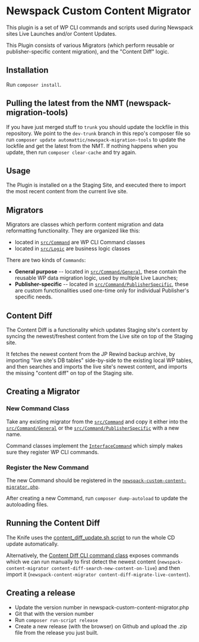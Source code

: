# Newspack Custom Content Migrator

This plugin is a set of WP CLI commands and scripts used during Newspack sites Live Launches and/or Content Updates.

This Plugin consists of various Migrators (which perform reusable or publisher-specific content migration), and the "Content Diff" logic.

## Installation

Run `composer install`.

## Pulling the latest from the NMT (newspack-migration-tools)
If you have just merged stuff to `trunk` you should update the lockfile in this repository. We point to the `dev-trunk` branch in this repo's composer file so run `composer update automattic/newspack-migration-tools` to update the lockfile and get the latest from the NMT. If nothing happens when you update, then run `composer clear-cache` and try again.

## Usage

The Plugin is installed on a the Staging Site, and executed there to import the most recent content from the current live site.

## Migrators

Migrators are classes which perform content migration and data reformatting functionality. They are organized like this:

- located in [`src/Command`](https://github.com/Automattic/newspack-custom-content-migrator/tree/master/src/Command) are WP CLI Command classes
- located in [`src/Logic`](https://github.com/Automattic/newspack-custom-content-migrator/tree/master/src/Logic) are business logic classes

There are two kinds of `Commands`:

- **General purpose** -- located in [`src/Command/General`](https://github.com/Automattic/newspack-custom-content-migrator/tree/master/src/Command/General), these contain the reusable WP data migration logic, used by multiple Live Launches;
- **Publisher-specific** -- located in [`src/Command/PublisherSpecific`](https://github.com/Automattic/newspack-custom-content-migrator/tree/master/src/Command/PublisherSpecific), these are custom functionalities used one-time only for individual Publisher's specific needs.

## Content Diff

The Content Diff is a functionality which updates Staging site's content by syncing the newest/freshest content from the Live site on top of the Staging site.

It fetches the newest content from the JP Rewind backup archive, by importing "live site's DB tables" side-by-side to the existing local WP tables, and then searches and imports the live site's newest content, and imports the missing "content diff" on top of the Staging site.


## Creating a Migrator

### New Command Class

Take any existing migrator from the [`src/Command`](https://github.com/Automattic/newspack-custom-content-migrator/tree/master/src/Command) and copy it either into the [`src/Command/General`](https://github.com/Automattic/newspack-custom-content-migrator/tree/master/src/Command/General) or the [`src/Command/PublisherSpecific`](https://github.com/Automattic/newspack-custom-content-migrator/tree/master/src/Command/PublisherSpecific) with a new name.

Command classes implement the [`InterfaceCommand`](https://github.com/Automattic/newspack-custom-content-migrator/blob/master/src/Command/InterfaceCommand.php) which simply makes sure they register WP CLI commands.

### Register the New Command

The new Command should be registered in the [`newspack-custom-content-migrator.php`](https://github.com/Automattic/newspack-custom-content-migrator/blob/master/newspack-custom-content-migrator.php).

After creating a new Command, run `composer dump-autoload` to update the autoloading files.

## Running the Content Diff

The Knife uses the [content_diff_update.sh script](https://github.com/Automattic/newspack-custom-content-migrator/blob/master/cli_content_diff_update/content_diff_update.sh) to run the whole CD update automatically.

Alternatively, the [Content Diff CLI command class](https://github.com/Automattic/newspack-custom-content-migrator/blob/master/src/Migrator/General/ContentDiffMigrator.php) exposes commands which we can run manually to first detect the newest content (`newspack-content-migrator content-diff-search-new-content-on-live`) and then import it (`newspack-content-migrator content-diff-migrate-live-content`).

## Creating a release
* Update the version number in newspack-custom-content-migrator.php
* Git that with the version number
* Run `composer run-script release`
* Create a new release (with the browser) on Github and upload the .zip file from the release you just built.
